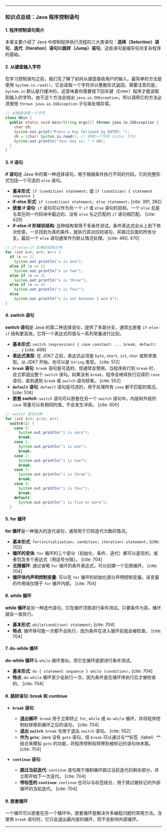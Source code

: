 -----

### **知识点总结：Java 程序控制语句**

#### **1. 程序控制语句简介**

本章主要介绍了 Java 中控制程序执行流程的三大类语句：**选择（Selection）语句**、**迭代（Iteration）语句**和**跳转（Jump）语句**。这些语句是编写任何复杂程序的基础。

#### **2. 从键盘输入字符**

在学习控制语句之前，我们先了解了如何从键盘接收用户的输入。最简单的方法是使用 `System.in.read()`，它会读取一个字符并以整数形式返回。需要注意的是，`System.in` 默认是行缓冲的，这意味着你需要按下回车键（Enter）程序才能读取到输入的字符。由于这个方法会抛出 `java.io.IOException`，所以调用它的方法必须使用 `throws java.io.IOException` 子句来处理异常。

```java
// 从键盘读取一个字符
class Kbin {
  public static void main(String args[]) throws java.io.IOException {
    char ch;
    System.out.print("Press a key followed by ENTER: ");
    ch = (char) System.in.read(); // 获取一个字符 [cite: 378]
    System.out.println("Your key is: " + ch);
  }
}
```

#### **3. if 语句**

**if 语句**是 Java 中的第一种选择语句，用于根据条件执行不同的代码。它的完整形式包括一个可选的 `else` 语句。

  * **基本形式**: `if (condition) statement;` 或 `if (condition) { statement sequence }`
  * **if-else 形式**: `if (condition) statement; else statement;` [cite: 391, 392]
  * **嵌套 if 语句**: `if` 语句可以作为另一个 `if` 或 `else` 语句的目标。一个 `else` 总是与其在同一代码块中最近的、没有 `else` 与之匹配的 `if` 语句相匹配。 [cite: 429]
  * **if-else-if 阶梯状结构**: 这种结构常用于多条件测试。条件表达式会从上到下依次检查，一旦找到为真的条件，就执行其对应的语句，并跳过后面的所有分支。最后一个 `else` 语句通常作为默认情况处理。 [cite: 460, 470]

<!-- end list -->

```java
// if-else-if 阶梯状结构示例
for (int x=0; x<6; x++) {
  if (x == 1)
    System.out.println("x is one");
  else if (x == 2)
    System.out.println("x is two");
  else if (x == 3)
    System.out.println("x is three");
  else if (x == 4)
    System.out.println("x is four");
  else
    System.out.println("x is not between 1 and 4");
}
```

#### **4. switch 语句**

**switch 语句**是 Java 的第二种选择语句，提供了多路分支，通常比嵌套 `if-else-if` 结构更高效。它将一个表达式的值与一系列常量进行比较。

  * **基本形式**: `switch (expression) { case constant: ... break; default: ... }` [cite: 499]
  * **表达式类型**: 在 JDK7 之前，表达式必须是 `byte`, `short`, `int`, `char` 或枚举类型。从 JDK7 开始，也可以是 `String` 类型。 [cite: 512]
  * **`break` 语句**: `break` 语句是可选的，但通常会使用。当程序执行到 `break` 时，会立即退出整个 `switch` 语句。如果没有 `break`，程序会继续执行后续的 `case` 语句，直到遇到 `break` 或 `switch` 语句结束。 [cite: 552]
  * **`default` 语句**: `default` 语句是可选的，用于处理所有 `case` 都不匹配的情况。 [cite: 514]
  * **嵌套 switch**: `switch` 语句可以嵌套在另一个 `switch` 语句中。内层和外层的 `case` 常量可以有相同的值，不会发生冲突。 [cite: 600]

<!-- end list -->

```java
// switch 语句示例
for (int i=0; i<10; i++)
  switch(i) {
    case 0:
      System.out.println("i is zero");
      break;
    case 1:
      System.out.println("i is one");
      break;
    case 2:
      System.out.println("i is two");
      break;
    case 3:
      System.out.println("i is three");
      break;
    case 4:
      System.out.println("i is four");
      break;
    default:
      System.out.println("i is five or more");
  }
```

#### **5. for 循环**

**for 循环**是一种强大的迭代语句，通常用于已知迭代次数的情况。

  * **基本形式**: `for(initialization; condition; iteration) statement;` [cite: 702]
  * **循环的变体**: `for` 循环的三个部分（初始化、条件、迭代）都可以是空的，或者包含多个表达式（用逗号分隔）。 [cite: 704]
  * **无限循环**: 通过省略 `for` 循环的条件表达式，可以创建一个无限循环。 [cite: 704]
  * **循环体内声明控制变量**: 可以在 `for` 循环的初始化部分声明控制变量。该变量的作用域仅限于 `for` 循环内部。 [cite: 704]

#### **6. while 循环**

**while 循环**是另一种迭代语句，它在循环顶部进行条件测试。只要条件为真，循环就会一直执行。

  * **基本形式**: `while(condition) statement;` [cite: 704]
  * **特点**: 循环体可能一次都不会执行，因为条件在进入循环前就会被检查。 [cite: 704]

#### **7. do-while 循环**

**do-while 循环**与 `while` 循环类似，但它在循环底部进行条件测试。

  * **基本形式**: `do { statement sequence } while (condition);` [cite: 704]
  * **特点**: `do-while` 循环至少会执行一次，因为条件是在循环体执行后才被检查的。 [cite: 704]

#### **8. 跳转语句: break 和 continue**

  * **`break` 语句**:

      * **退出循环**: `break` 用于立即终止 `for`, `while` 或 `do-while` 循环，并将程序控制权转移到循环之后的语句。 [cite: 704]
      * **退出 `switch`**: `break` 也用于退出 `switch` 语句。 [cite: 552]
      * **作为 `goto`**: Java 没有 `goto` 语句，但 `break` 可以通过与\*\*标签（label）\*\*结合来模拟 `goto` 的功能，将程序控制权转移到被标记的语句块末尾。 [cite: 704]

  * **`continue` 语句**:

      * **跳过当前迭代**: `continue` 语句用于强制循环跳过当前迭代的剩余部分，并立即开始下一次迭代。 [cite: 704]
      * **带标签的 `continue`**: `continue` 也可以与标签结合，用于跳过被标记的外部循环的当前迭代。 [cite: 704]

#### **9. 嵌套循环**

一个循环可以嵌套在另一个循环中。嵌套循环是解决许多编程问题的常用方法。当使用 `break` 语句时，它只会退出最内层的循环，而不会影响外部循环。

-----